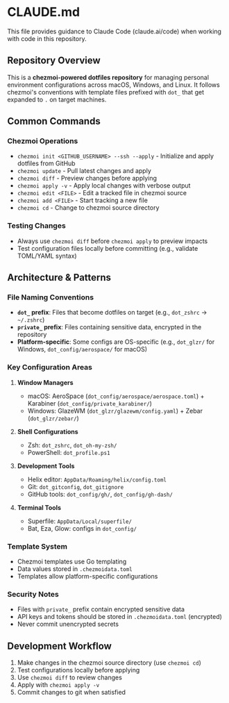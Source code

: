 # CLAUDE.md

This file provides guidance to Claude Code (claude.ai/code) when working with code in this repository.

## Repository Overview

This is a **chezmoi-powered dotfiles repository** for managing personal environment configurations across macOS, Windows, and Linux. It follows chezmoi's conventions with template files prefixed with `dot_` that get expanded to `.` on target machines.

## Common Commands

### Chezmoi Operations
- `chezmoi init <GITHUB_USERNAME> --ssh --apply` - Initialize and apply dotfiles from GitHub
- `chezmoi update` - Pull latest changes and apply
- `chezmoi diff` - Preview changes before applying
- `chezmoi apply -v` - Apply local changes with verbose output
- `chezmoi edit <FILE>` - Edit a tracked file in chezmoi source
- `chezmoi add <FILE>` - Start tracking a new file
- `chezmoi cd` - Change to chezmoi source directory

### Testing Changes
- Always use `chezmoi diff` before `chezmoi apply` to preview impacts
- Test configuration files locally before committing (e.g., validate TOML/YAML syntax)

## Architecture & Patterns

### File Naming Conventions
- **`dot_` prefix**: Files that become dotfiles on target (e.g., `dot_zshrc` → `~/.zshrc`)
- **`private_` prefix**: Files containing sensitive data, encrypted in the repository
- **Platform-specific**: Some configs are OS-specific (e.g., `dot_glzr/` for Windows, `dot_config/aerospace/` for macOS)

### Key Configuration Areas

1. **Window Managers**
   - macOS: AeroSpace (`dot_config/aerospace/aerospace.toml`) + Karabiner (`dot_config/private_karabiner/`)
   - Windows: GlazeWM (`dot_glzr/glazewm/config.yaml`) + Zebar (`dot_glzr/zebar/`)

2. **Shell Configurations**
   - Zsh: `dot_zshrc`, `dot_oh-my-zsh/`
   - PowerShell: `dot_profile.ps1`

3. **Development Tools**
   - Helix editor: `AppData/Roaming/helix/config.toml`
   - Git: `dot_gitconfig`, `dot_gitignore`
   - GitHub tools: `dot_config/gh/`, `dot_config/gh-dash/`

4. **Terminal Tools**
   - Superfile: `AppData/Local/superfile/`
   - Bat, Eza, Glow: configs in `dot_config/`

### Template System
- Chezmoi templates use Go templating
- Data values stored in `.chezmoidata.toml`
- Templates allow platform-specific configurations

### Security Notes
- Files with `private_` prefix contain encrypted sensitive data
- API keys and tokens should be stored in `.chezmoidata.toml` (encrypted)
- Never commit unencrypted secrets

## Development Workflow

1. Make changes in the chezmoi source directory (use `chezmoi cd`)
2. Test configurations locally before applying
3. Use `chezmoi diff` to review changes
4. Apply with `chezmoi apply -v`
5. Commit changes to git when satisfied
